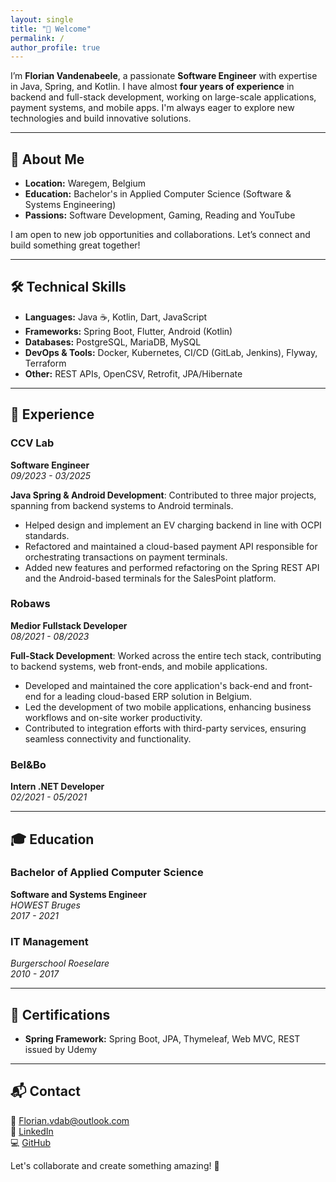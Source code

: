 ```yaml
---
layout: single
title: "👋 Welcome"
permalink: /
author_profile: true
---
```


I’m **Florian Vandenabeele**, a passionate **Software Engineer** with expertise in Java, Spring, and Kotlin. I have almost **four years of experience** in backend and full-stack development, working on large-scale applications, payment systems, and mobile apps. I'm always eager to explore new technologies and build innovative solutions.

---

## 🚀 About Me
- **Location:** Waregem, Belgium  
- **Education:** Bachelor's in Applied Computer Science (Software & Systems Engineering)  
- **Passions:** Software Development, Gaming, Reading and YouTube

I am open to new job opportunities and collaborations. Let’s connect and build something great together!

---

## 🛠️ Technical Skills

- **Languages:** Java ☕, Kotlin, Dart, JavaScript
- **Frameworks:** Spring Boot, Flutter, Android (Kotlin)
- **Databases:** PostgreSQL, MariaDB, MySQL
- **DevOps & Tools:** Docker, Kubernetes, CI/CD (GitLab, Jenkins), Flyway, Terraform
- **Other:** REST APIs, OpenCSV, Retrofit, JPA/Hibernate

---

## 💼 Experience

### **CCV Lab**  
**Software Engineer**  
*09/2023 - 03/2025*

**Java Spring & Android Development**: Contributed to three major projects, spanning from backend systems to Android terminals.
- Helped design and implement an EV charging backend in line with OCPI standards.
- Refactored and maintained a cloud-based payment API responsible for orchestrating transactions on payment terminals.
- Added new features and performed refactoring on the Spring REST API and the Android-based terminals for the SalesPoint platform.

### **Robaws**  
**Medior Fullstack Developer**  
*08/2021 - 08/2023*

**Full-Stack Development**: Worked across the entire tech stack, contributing to backend systems, web front-ends, and mobile applications.
- Developed and maintained the core application's back-end and front-end for a leading cloud-based ERP solution in Belgium.
- Led the development of two mobile applications, enhancing business workflows and on-site worker productivity.
- Contributed to integration efforts with third-party services, ensuring seamless connectivity and functionality.

### **Bel&Bo**  
**Intern .NET Developer**  
*02/2021 - 05/2021*

---

## 🎓 Education

### **Bachelor of Applied Computer Science**  
**Software and Systems Engineer**  
*HOWEST Bruges*  
*2017 - 2021*

### **IT Management**  
*Burgerschool Roeselare*  
*2010 - 2017*

---

## 📜 Certifications
- **Spring Framework:** Spring Boot, JPA, Thymeleaf, Web MVC, REST issued by Udemy

---

## 📬 Contact
📧 [Florian.vdab@outlook.com](mailto:Florian.vdab@outlook.com)  
🔗 [LinkedIn](https://www.linkedin.com/in/florianvdab)  
💻 [GitHub](https://github.com/Florianvdab)

Let's collaborate and create something amazing! 🚀

